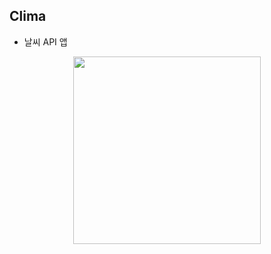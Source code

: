 ## Clima

- 날씨 API 앱

<div style="text-align: center">
   <img src="./Screenshot.gif" width="300px" />
</div>
